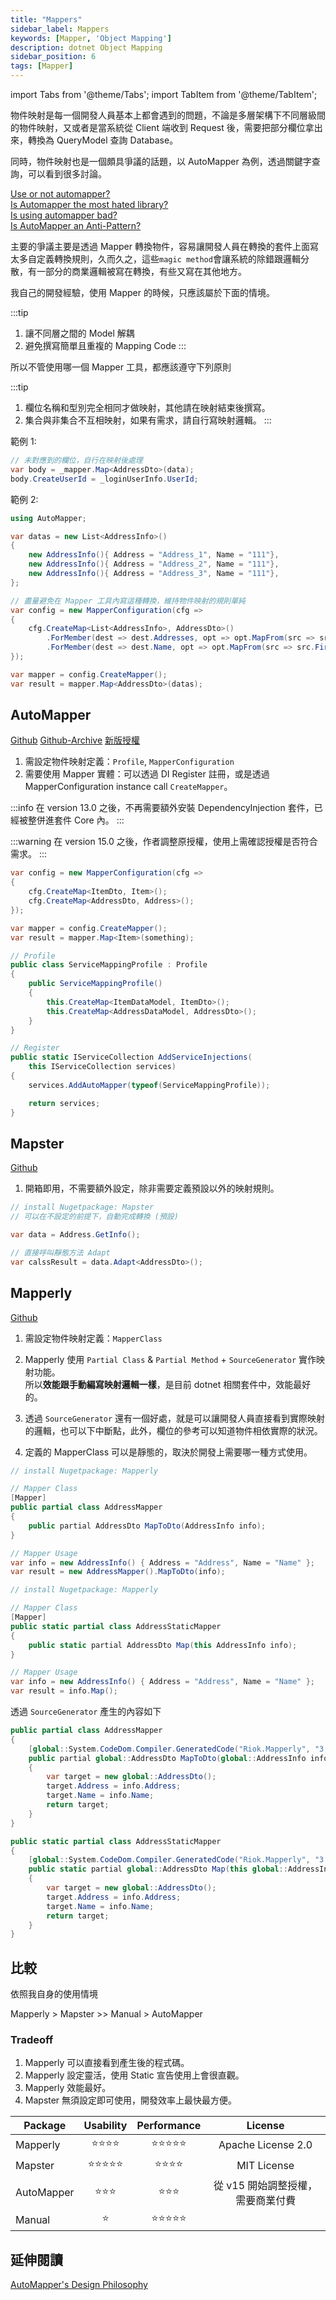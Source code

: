 ```yaml
---
title: "Mappers"
sidebar_label: Mappers
keywords: [Mapper, 'Object Mapping']
description: dotnet Object Mapping
sidebar_position: 6
tags: [Mapper]
---
```


import Tabs from '@theme/Tabs';
import TabItem from '@theme/TabItem';

物件映射是每一個開發人員基本上都會遇到的問題，不論是多層架構下不同層級間的物件映射，又或者是當系統從 Client 端收到 Request 後，需要把部分欄位拿出來，轉換為 QueryModel 查詢 Database。

同時，物件映射也是一個頗具爭議的話題，以 AutoMapper 為例，透過關鍵字查詢，可以看到很多討論。

[Use or not automapper?](https://www.reddit.com/r/dotnet/comments/16ybu27/use_or_not_automapper/)  
[Is Automapper the most hated library?](https://www.reddit.com/r/dotnet/comments/13fb1q3/is_automapper_the_most_hated_library/)  
[Is using automapper bad?](https://www.reddit.com/r/csharp/comments/ykcp7a/is_using_automapper_bad/)  
[Is AutoMapper an Anti-Pattern?](https://www.reddit.com/r/dotnet/comments/16clreb/is_automapper_an_antipattern/)

主要的爭議主要是透過 Mapper 轉換物件，容易讓開發人員在轉換的套件上面寫太多自定義轉換規則，久而久之，這些`magic method`會讓系統的除錯跟邏輯分散，有一部分的商業邏輯被寫在轉換，有些又寫在其他地方。

我自己的開發經驗，使用 Mapper 的時候，只應該屬於下面的情境。

:::tip
1. 讓不同層之間的 Model 解耦
2. 避免撰寫簡單且重複的 Mapping Code
:::

所以不管使用哪一個 Mapper 工具，都應該遵守下列原則

:::tip
1. 欄位名稱和型別完全相同才做映射，其他請在映射結束後撰寫。
2. 集合與非集合不互相映射，如果有需求，請自行寫映射邏輯。
:::

範例 1:
```csharp
// 未對應到的欄位，自行在映射後處理
var body = _mapper.Map<AddressDto>(data);
body.CreateUserId = _loginUserInfo.UserId;
```

範例 2:
```csharp
using AutoMapper;

var datas = new List<AddressInfo>()
{
    new AddressInfo(){ Address = "Address_1", Name = "111"},
    new AddressInfo(){ Address = "Address_2", Name = "111"},
    new AddressInfo(){ Address = "Address_3", Name = "111"},
};

// 盡量避免在 Mapper 工具內寫這種轉換，維持物件映射的規則單純
var config = new MapperConfiguration(cfg =>
{
    cfg.CreateMap<List<AddressInfo>, AddressDto>()
        .ForMember(dest => dest.Addresses, opt => opt.MapFrom(src => src.Select(x => x.Address).ToList()))
        .ForMember(dest => dest.Name, opt => opt.MapFrom(src => src.FirstOrDefault().Name));
});

var mapper = config.CreateMapper();
var result = mapper.Map<AddressDto>(datas);
```

## AutoMapper

[Github](https://github.com/LuckyPennySoftware/AutoMapper)
[Github-Archive](https://github.com/automapper/automapper.archive)
[新版授權](https://www.jimmybogard.com/automapper-and-mediatr-commercial-editions-launch-today/)

1. 需設定物件映射定義：`Profile`, `MapperConfiguration`
2. 需要使用 Mapper 實體：可以透過 DI Register 註冊，或是透過 MapperConfiguration instance call `CreateMapper`。

:::info
在 version 13.0 之後，不再需要額外安裝 DependencyInjection 套件，已經被整併進套件 Core 內。
:::

:::warning
在 version 15.0 之後，作者調整原授權，使用上需確認授權是否符合需求。
:::

<Tabs>
  <TabItem value="Basic Usage">

```csharp
var config = new MapperConfiguration(cfg =>
{
    cfg.CreateMap<ItemDto, Item>();
    cfg.CreateMap<AddressDto, Address>();
});

var mapper = config.CreateMapper();
var result = mapper.Map<Item>(something);
```

  </TabItem>
  
  <TabItem value="Using DI-Profile">

```csharp
// Profile
public class ServiceMappingProfile : Profile
{
    public ServiceMappingProfile()
    {
        this.CreateMap<ItemDataModel, ItemDto>();
        this.CreateMap<AddressDataModel, AddressDto>();
    }
}

// Register
public static IServiceCollection AddServiceInjections(
    this IServiceCollection services)
{
    services.AddAutoMapper(typeof(ServiceMappingProfile));

    return services;
}
```

  </TabItem>
</Tabs>

## Mapster

[Github](https://github.com/MapsterMapper/Mapster)

1. 開箱即用，不需要額外設定，除非需要定義預設以外的映射規則。

<Tabs>
  <TabItem value="Mapster">

```csharp
// install Nugetpackage: Mapster
// 可以在不設定的前提下，自動完成轉換 (預設)

var data = Address.GetInfo();

// 直接呼叫靜態方法 Adapt
var calssResult = data.Adapt<AddressDto>();
```

  </TabItem>
  
</Tabs>

## Mapperly

[Github](https://github.com/riok/mapperly)

1. 需設定物件映射定義：`MapperClass`
2. Mapperly 使用 `Partial Class` & `Partial Method` + `SourceGenerator` 實作映射功能。  
所以**效能跟手動編寫映射邏輯一樣**，是目前 dotnet 相關套件中，效能最好的。

3. 透過 `SourceGenerator` 還有一個好處，就是可以讓開發人員直接看到實際映射的邏輯，也可以下中斷點，此外，欄位的參考可以知道物件相依實際的狀況。
4. 定義的 MapperClass 可以是靜態的，取決於開發上需要哪一種方式使用。

<Tabs>
  <TabItem value="Mapper Class">

```csharp
// install Nugetpackage: Mapperly

// Mapper Class
[Mapper]
public partial class AddressMapper
{
    public partial AddressDto MapToDto(AddressInfo info);
}

// Mapper Usage
var info = new AddressInfo() { Address = "Address", Name = "Name" };
var result = new AddressMapper().MapToDto(info);
```
  </TabItem>

  <TabItem value="Mapper Static Class">

```csharp
// install Nugetpackage: Mapperly

// Mapper Class
[Mapper]
public static partial class AddressStaticMapper
{
    public static partial AddressDto Map(this AddressInfo info);
}

// Mapper Usage
var info = new AddressInfo() { Address = "Address", Name = "Name" };
var result = info.Map();
```

  </TabItem>
</Tabs>

透過 `SourceGenerator` 產生的內容如下

<Tabs>
  <TabItem value="AddressMapper.g.cs">

```csharp
public partial class AddressMapper
{
    [global::System.CodeDom.Compiler.GeneratedCode("Riok.Mapperly", "3.6.0.0")]
    public partial global::AddressDto MapToDto(global::AddressInfo info)
    {
        var target = new global::AddressDto();
        target.Address = info.Address;
        target.Name = info.Name;
        return target;
    }
}
```
  </TabItem>

  <TabItem value="AddressStaticMapper.g.cs">

```csharp
public static partial class AddressStaticMapper
{
    [global::System.CodeDom.Compiler.GeneratedCode("Riok.Mapperly", "3.6.0.0")]
    public static partial global::AddressDto Map(this global::AddressInfo info)
    {
        var target = new global::AddressDto();
        target.Address = info.Address;
        target.Name = info.Name;
        return target;
    }
}
```

  </TabItem>
</Tabs>

## 比較

依照我自身的使用情境

Mapperly > Mapster >> Manual > AutoMapper

### Tradeoff

1. Mapperly 可以直接看到產生後的程式碼。
2. Mapperly 設定靈活，使用 Static 宣告使用上會很直觀。
3. Mapperly 效能最好。
4. Mapster 無須設定即可使用，開發效率上最快最方便。

| Package    | Usability  | Performance |              License              |
| ---------- | :--------: | :---------: | :-------------------------------: |
| Mapperly   |  ⭐⭐⭐⭐  | ⭐⭐⭐⭐⭐  |        Apache License 2.0         |
| Mapster    | ⭐⭐⭐⭐⭐ |  ⭐⭐⭐⭐   |            MIT License            |
| AutoMapper |   ⭐⭐⭐   |   ⭐⭐⭐    | 從 v15 開始調整授權，需要商業付費 |
| Manual     |     ⭐     | ⭐⭐⭐⭐⭐  |                                   |

## 延伸閱讀
[AutoMapper's Design Philosophy](https://www.jimmybogard.com/automappers-design-philosophy/)  

